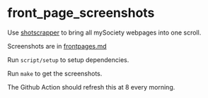 # front_page_screenshots

Use [shotscrapper](https://github.com/simonw/shot-scraper) to bring all mySociety webpages into one scroll. 

Screenshots are in [frontpages.md](frontpages.md)

Run `script/setup` to setup dependencies.

Run `make` to get the screenshots.

The Github Action should refresh this at 8 every morning. 